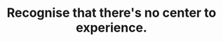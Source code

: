 ---
title: Recognise that there's no center to experience.
tags: consciousness experience waking-up
---